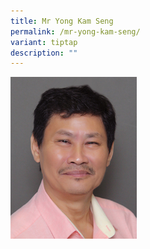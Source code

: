 ```yaml
---
title: Mr Yong Kam Seng
permalink: /mr-yong-kam-seng/
variant: tiptap
description: ""
---
```

<p></p>
<div class="isomer-image-wrapper">
<img style="width: 40%;" height="auto" width="100%" alt="Image of Mr Yong Kam Seng" src="/images/IS/IS_YONG_KAM_SENG_1476.jpg">
</div>
<p></p>